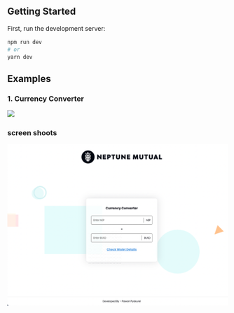 ## Getting Started

First, run the development server:

```bash
npm run dev
# or
yarn dev
```

## Examples

### 1. Currency Converter

<img src="/assets/currency_converter.md.gif" />

### screen shoots

<img src="/assets/converter.md.png" alt="Screen shoot 1" title="Converter screen">
